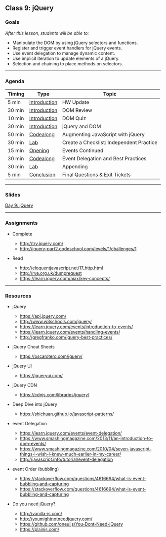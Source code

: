 ## Class 9: jQuery

### Goals
*After this lesson, students will be able to:*

* Manipulate the DOM by using jQuery selectors and functions.
* Register and trigger event handlers for jQuery events.
* Use event delegation to manage dynamic content.
* Use implicit iteration to update elements of a jQuery. 
* Selection and chaining to place methods on selectors.

---

### Agenda


| Timing | Type | Topic |
| --- | --- | --- |
| 5 min |[Introduction](#introduction) | HW Update|
| 30 min |[Introduction](#introduction) | DOM Review|
| 10 min |[Introduction](#introduction) | DOM Quiz|
| 30 min | [Introduction](#introduction) | jQuery and DOM |
| 50 min | [Codealong](#codealong2) | Augmenting JavaScript with jQuery |
| 30 min | [Lab](#lab2)| Create a Checklist: Independent Practice |
| 15 min | [Opening](#opening) | Events Continued |
| 30 min | [Codealong](#codealong1) | Event Delegation and Best Practices|
| 30 min | [Lab](#lab1) | Appending  |
| 5 min | [Conclusion](#conclusion) | Final Questions & Exit Tickets  |


---

### Slides

[Day 9: jQuery](http://ga-students.github.io/JS-BOS-03/9-jquery/)

---

### Assignments

* Complete 
	- http://try.jquery.com/ 
	- http://jquery-part2.codeschool.com/levels/1/challenges/1

* Read 
	- http://eloquentjavascript.net/17_http.html
	- http://rve.org.uk/dumprequest
	- https://learn.jquery.com/ajax/key-concepts/
	
---

### Resources
- jQuery
	- https://api.jquery.com/
	- http://www.w3schools.com/jquery/
	- https://learn.jquery.com/events/introduction-to-events/
	- https://learn.jquery.com/events/handling-events/
	- http://gregfranko.com/jquery-best-practices/
	
- jQuery Cheat Sheets
	- https://oscarotero.com/jquery/

- jQuery UI
	- https://jqueryui.com/

- jQuery CDN
	- https://cdnjs.com/libraries/jquery/

- Deep Dive into jQuery
	- https://shichuan.github.io/javascript-patterns/

- event Delegation
	- https://learn.jquery.com/events/event-delegation/
	- https://www.smashingmagazine.com/2013/11/an-introduction-to-dom-events/
	- https://www.smashingmagazine.com/2010/04/seven-javascript-things-i-wish-i-knew-much-earlier-in-my-career/
	- http://javascript.info/tutorial/event-delegation

- event Order (bubbling)
	- https://stackoverflow.com/questions/4616694/what-is-event-bubbling-and-capturing
	- https://stackoverflow.com/questions/4616694/what-is-event-bubbling-and-capturing

- Do you need jQuery?
	- http://vanilla-js.com/
	- http://youmightnotneedjquery.com/
	- https://github.com/oneuijs/You-Dont-Need-jQuery
	- https://plainjs.com/





